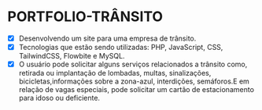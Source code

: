 # __PORTFOLIO-TRÂNSITO__

- [x] Desenvolvendo um site para uma empresa de trânsito.
- [x] Tecnologias que estão sendo utilizadas: PHP, JavaScript, CSS, TailwindCSS, Flowbite e MySQL.
- [x] O usuário pode solicitar alguns serviços relacionados a trânsito como, retirada ou implantação de lombadas, multas, sinalizações, bicicletas,informações sobre a zona-azul, interdições, semáforos.E em relação de vagas especiais, pode solicitar um cartão de estacionamento para idoso ou deficiente.
